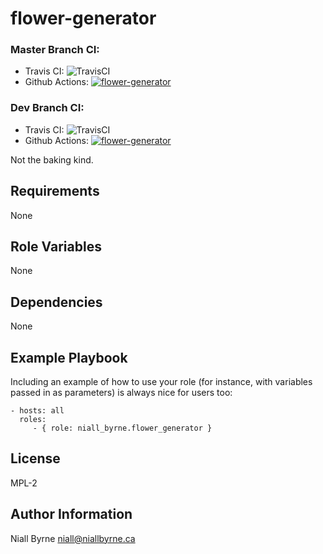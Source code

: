 # flower-generator

### Master Branch CI:
- Travis CI: ![TravisCI](https://travis-ci.com/niall-byrne/flower-generator.svg?branch=master)
- Github Actions: [![flower-generator](https://github.com/niall-byrne/flower-generator/actions/workflows/push.yml/badge.svg?branch=master)](https://github.com/niall-byrne/flower-generator/actions/workflows/push.yml)

### Dev Branch CI:
- Travis CI: ![TravisCI](https://travis-ci.com/niall-byrne/flower-generator.svg?branch=dev)
- Github Actions: [![flower-generator](https://github.com/niall-byrne/flower-generator/actions/workflows/push.yml/badge.svg?branch=dev)](https://github.com/niall-byrne/flower-generator/actions/workflows/push.yml)

Not the baking kind.

Requirements
------------

None


Role Variables
--------------

None   

Dependencies
------------

None

Example Playbook
----------------

Including an example of how to use your role (for instance, with variables passed in as parameters) is always nice for users too:

    - hosts: all
      roles:
         - { role: niall_byrne.flower_generator }

License
-------

MPL-2

Author Information
------------------

Niall Byrne <niall@niallbyrne.ca>
